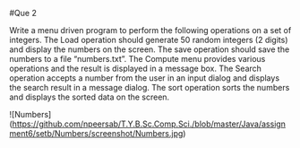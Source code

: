 #Que 2

Write a menu driven program to perform the following operations on a set of integers. The
Load operation should generate 50 random integers (2 digits) and display the numbers on the
screen. The save operation should save the numbers to a file “numbers.txt”. The Compute menu
provides various operations and the result is displayed in a message box. The Search operation
accepts a number from the user in an input dialog and displays the search result in a message
dialog. The sort operation sorts the numbers and displays the sorted data on the screen.

![Numbers] (https://github.com/npeersab/T.Y.B.Sc.Comp.Sci./blob/master/Java/assignment6/setb/Numbers/screenshot/Numbers.jpg)
